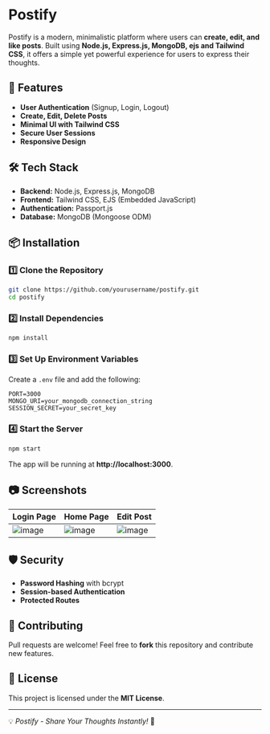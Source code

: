 # Postify

Postify is a modern, minimalistic platform where users can **create, edit, and like posts**. Built using **Node.js, Express.js, MongoDB, ejs and Tailwind CSS**, it offers a simple yet powerful experience for users to express their thoughts.

## 🚀 Features

- **User Authentication** (Signup, Login, Logout)
- **Create, Edit, Delete Posts**
- **Minimal UI with Tailwind CSS**
- **Secure User Sessions**
- **Responsive Design**

## 🛠️ Tech Stack

- **Backend:** Node.js, Express.js, MongoDB
- **Frontend:** Tailwind CSS, EJS (Embedded JavaScript)
- **Authentication:** Passport.js
- **Database:** MongoDB (Mongoose ODM)

## 📦 Installation

### 1️⃣ Clone the Repository
```bash
git clone https://github.com/yourusername/postify.git
cd postify
```

### 2️⃣ Install Dependencies
```bash
npm install
```

### 3️⃣ Set Up Environment Variables
Create a `.env` file and add the following:
```env
PORT=3000
MONGO_URI=your_mongodb_connection_string
SESSION_SECRET=your_secret_key
```

### 4️⃣ Start the Server
```bash
npm start
```
The app will be running at **http://localhost:3000**.

## 📷 Screenshots

| Login Page | Home Page | Edit Post |
|------------|----------|----------|
| ![image](https://github.com/user-attachments/assets/de7aef12-c928-46d6-8b10-9f381b9919ca)| ![image](https://github.com/user-attachments/assets/15383881-f3d8-4e0a-a5a2-1574fc92af42)| ![image](https://github.com/user-attachments/assets/d77f63f6-74cf-4af2-9337-b7e400132e41)|

## 🛡️ Security
- **Password Hashing** with bcrypt
- **Session-based Authentication**
- **Protected Routes**

## 👥 Contributing
Pull requests are welcome! Feel free to **fork** this repository and contribute new features.

## 📜 License
This project is licensed under the **MIT License**.

---

💡 *Postify - Share Your Thoughts Instantly!* 🚀

